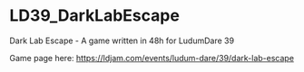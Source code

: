 # LD39_DarkLabEscape
Dark Lab Escape - A game written in 48h for LudumDare 39

Game page here: https://ldjam.com/events/ludum-dare/39/dark-lab-escape
